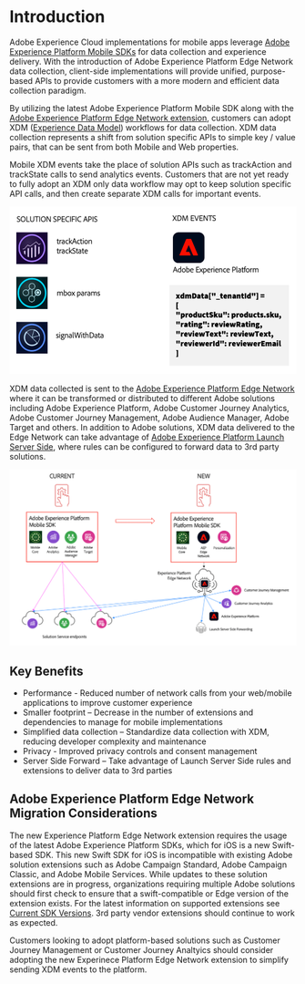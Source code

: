 # Introduction

Adobe Experience Cloud implementations for mobile apps leverage [Adobe Experience Platform Mobile SDKs](http://sdkdocs.com) for data collection and experience delivery. With the introduction of Adobe Experience Platform Edge Network data collection, client-side implementations will provide unified, purpose-based APIs to provide customers with a more modern and efficient data collection paradigm.

By utilizing the latest Adobe Experience Platform Mobile SDK along with the [Adobe Experience Platform Edge Network extension](https://github.com/Adobe-Marketing-Cloud/aep-sdks-documentation/tree/415ad4c45b0bddcb6879a7403d8c2922f154ef8b/getting-started/using-mobile-extensions/adobe-edge/README.md), customers can adopt XDM \([Experience Data Model](https://experienceleague.adobe.com/docs/experience-platform/xdm/home.html)\) workflows for data collection. XDM data collection represents a shift from solution specific APIs to simple key / value pairs, that can be sent from both Mobile and Web properties.

Mobile XDM events take the place of solution APIs such as trackAction and trackState calls to send analytics events. Customers that are not yet ready to fully adopt an XDM only data workflow may opt to keep solution specific API calls, and then create separate XDM calls for important events.

![](../.gitbook/assets/AEP_Edge_XDMdata.png)

XDM data collected is sent to the [Adobe Experience Platform Edge Network](https://www.adobe.com/experience-platform/experience-platform-edge-network.html) where it can be transformed or distributed to different Adobe solutions including Adobe Experience Platform, Adobe Customer Journey Analytics, Adobe Customer Journey Management, Adobe Audience Manager, Adobe Target and others. In addition to Adobe solutions, XDM data delivered to the Edge Network can take advantage of [Adobe Experience Platform Launch Server Side](https://experienceleague.adobe.com/docs/launch/using/server-side-info/server-side-overview.html?lang=en#server-side-info), where rules can be configured to forward data to 3rd party solutions.

![](../.gitbook/assets/AEP_Edge_dataflow.png)

## Key Benefits

* Performance - Reduced number of network calls from your web/mobile applications to improve customer experience
* Smaller footprint – Decrease in the number of extensions and dependencies to manage for mobile implementations
* Simplified data collection – Standardize data collection with XDM, reducing developer complexity and maintenance
* Privacy - Improved privacy controls and consent management
* Server Side Forward – Take advantage of Launch Server Side rules and extensions to deliver data to 3rd parties

## Adobe Experience Platform Edge Network Migration Considerations

The new Experience Platform Edge Network extension requires the usage of the latest Adobe Experience Platform SDKs, which for iOS is a new Swift-based SDK. This new Swift SDK for iOS is incompatible with existing Adobe solution extensions such as Adobe Campaign Standard, Adobe Campaign Classic, and Adobe Mobile Services. While updates to these solution extensions are in progress, organizations requiring multiple Adobe solutions should first check to ensure that a swift-compatible or Edge version of the extension exists. For the latest information on supported extensions see [Current SDK Versions](https://github.com/Adobe-Marketing-Cloud/aep-sdks-documentation/tree/415ad4c45b0bddcb6879a7403d8c2922f154ef8b/getting-started/current-sdk-versions.md). 3rd party vendor extensions should continue to work as expected.

Customers looking to adopt platform-based solutions such as Customer Journey Management or Customer Journey Analtyics should consider adopting the new Experinece Platform Edge Network extension to simplify sending XDM events to the platform.

